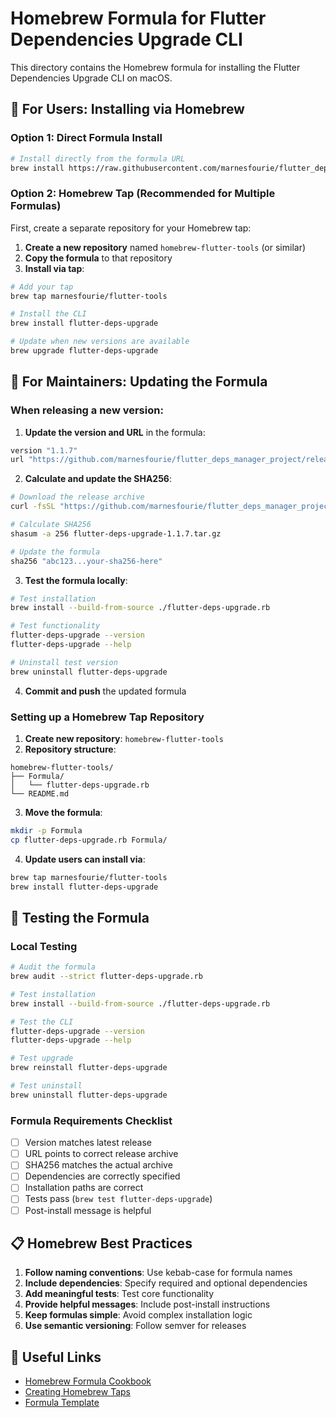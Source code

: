 # Homebrew Formula for Flutter Dependencies Upgrade CLI

This directory contains the Homebrew formula for installing the Flutter Dependencies Upgrade CLI on macOS.

## 🍺 For Users: Installing via Homebrew

### Option 1: Direct Formula Install
```bash
# Install directly from the formula URL
brew install https://raw.githubusercontent.com/marnesfourie/flutter_deps_manager_project/main/homebrew-formula/flutter-deps-upgrade.rb
```

### Option 2: Homebrew Tap (Recommended for Multiple Formulas)

First, create a separate repository for your Homebrew tap:

1. **Create a new repository** named `homebrew-flutter-tools` (or similar)
2. **Copy the formula** to that repository
3. **Install via tap**:

```bash
# Add your tap
brew tap marnesfourie/flutter-tools

# Install the CLI
brew install flutter-deps-upgrade

# Update when new versions are available
brew upgrade flutter-deps-upgrade
```

## 🔧 For Maintainers: Updating the Formula

### When releasing a new version:

1. **Update the version and URL** in the formula:
```ruby
version "1.1.7"
url "https://github.com/marnesfourie/flutter_deps_manager_project/releases/download/v1.1.7/flutter-deps-upgrade-1.1.7.tar.gz"
```

2. **Calculate and update the SHA256**:
```bash
# Download the release archive
curl -fsSL "https://github.com/marnesfourie/flutter_deps_manager_project/releases/download/v1.1.7/flutter-deps-upgrade-1.1.7.tar.gz" -o flutter-deps-upgrade-1.1.7.tar.gz

# Calculate SHA256
shasum -a 256 flutter-deps-upgrade-1.1.7.tar.gz

# Update the formula
sha256 "abc123...your-sha256-here"
```

3. **Test the formula locally**:
```bash
# Test installation
brew install --build-from-source ./flutter-deps-upgrade.rb

# Test functionality
flutter-deps-upgrade --version
flutter-deps-upgrade --help

# Uninstall test version
brew uninstall flutter-deps-upgrade
```

4. **Commit and push** the updated formula

### Setting up a Homebrew Tap Repository

1. **Create new repository**: `homebrew-flutter-tools`
2. **Repository structure**:
```
homebrew-flutter-tools/
├── Formula/
│   └── flutter-deps-upgrade.rb
└── README.md
```

3. **Move the formula**:
```bash
mkdir -p Formula
cp flutter-deps-upgrade.rb Formula/
```

4. **Update users can install via**:
```bash
brew tap marnesfourie/flutter-tools
brew install flutter-deps-upgrade
```

## 🧪 Testing the Formula

### Local Testing
```bash
# Audit the formula
brew audit --strict flutter-deps-upgrade.rb

# Test installation
brew install --build-from-source ./flutter-deps-upgrade.rb

# Test the CLI
flutter-deps-upgrade --version
flutter-deps-upgrade --help

# Test upgrade
brew reinstall flutter-deps-upgrade

# Test uninstall
brew uninstall flutter-deps-upgrade
```

### Formula Requirements Checklist
- [ ] Version matches latest release
- [ ] URL points to correct release archive
- [ ] SHA256 matches the actual archive
- [ ] Dependencies are correctly specified
- [ ] Installation paths are correct
- [ ] Tests pass (`brew test flutter-deps-upgrade`)
- [ ] Post-install message is helpful

## 📋 Homebrew Best Practices

1. **Follow naming conventions**: Use kebab-case for formula names
2. **Include dependencies**: Specify required and optional dependencies
3. **Add meaningful tests**: Test core functionality
4. **Provide helpful messages**: Include post-install instructions
5. **Keep formulas simple**: Avoid complex installation logic
6. **Use semantic versioning**: Follow semver for releases

## 🔗 Useful Links

- [Homebrew Formula Cookbook](https://docs.brew.sh/Formula-Cookbook)
- [Creating Homebrew Taps](https://docs.brew.sh/How-to-Create-and-Maintain-a-Tap)
- [Formula Template](https://github.com/Homebrew/brew/blob/master/Library/Homebrew/formula_template.rb)
